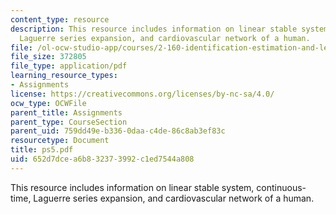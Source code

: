 ```yaml
---
content_type: resource
description: This resource includes information on linear stable system, continuous-time,
  Laguerre series expansion, and cardiovascular network of a human.
file: /ol-ocw-studio-app/courses/2-160-identification-estimation-and-learning-spring-2006/652d7dcea6b832373992c1ed7544a808_ps5.pdf
file_size: 372805
file_type: application/pdf
learning_resource_types:
- Assignments
license: https://creativecommons.org/licenses/by-nc-sa/4.0/
ocw_type: OCWFile
parent_title: Assignments
parent_type: CourseSection
parent_uid: 759dd49e-b336-0daa-c4de-86c8ab3ef83c
resourcetype: Document
title: ps5.pdf
uid: 652d7dce-a6b8-3237-3992-c1ed7544a808
---
```

This resource includes information on linear stable system, continuous-time, Laguerre series expansion, and cardiovascular network of a human.